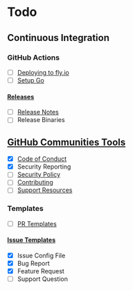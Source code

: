 # Todo

<!-- ## Documentation -->

## Continuous Integration

<!-- ### [Git Hooks](https://git-scm.com/book/en/v2/Customizing-Git-Git-Hooks) -->

### GitHub Actions

- [ ] [Deploying to fly.io](https://fly.io/docs/app-guides/continuous-deployment-with-github-actions/)
- [ ] [Setup Go](https://github.com/actions/setup-go/)
<!-- - [ ] GitHub Pages -->

#### [Releases](https://docs.github.com/repositories/releasing-projects-on-github/about-releases)

- [ ] [Release Notes](https://docs.github.com/repositories/releasing-projects-on-github/automatically-generated-release-notes)
- [ ] Release Binaries

## [GitHub Communities Tools](https://docs.github.com/communities)

- [x] [Code of Conduct](https://docs.github.com/communities/setting-up-your-project-for-healthy-contributions/adding-a-code-of-conduct-to-your-project)
- [x] Security Reporting
- [ ] [Security Policy](https://docs.github.com/code-security/getting-started/adding-a-security-policy-to-your-repository)
- [ ] [Contributing](https://docs.github.com/communities/setting-up-your-project-for-healthy-contributions/setting-guidelines-for-repository-contributors)
- [ ] [Support Resources](https://docs.github.com/communities/setting-up-your-project-for-healthy-contributions/adding-support-resources-to-your-project)

### Templates

- [ ] [PR Templates](https://docs.github.com/communities/using-templates-to-encourage-useful-issues-and-pull-requests/creating-a-pull-request-template-for-your-repository)

#### [Issue Templates](https://docs.github.com/communities/using-templates-to-encourage-useful-issues-and-pull-requests/syntax-for-issue-forms)

- [x] Issue Config File
- [x] Bug Report
- [x] Feature Request
- [ ] Support Question
